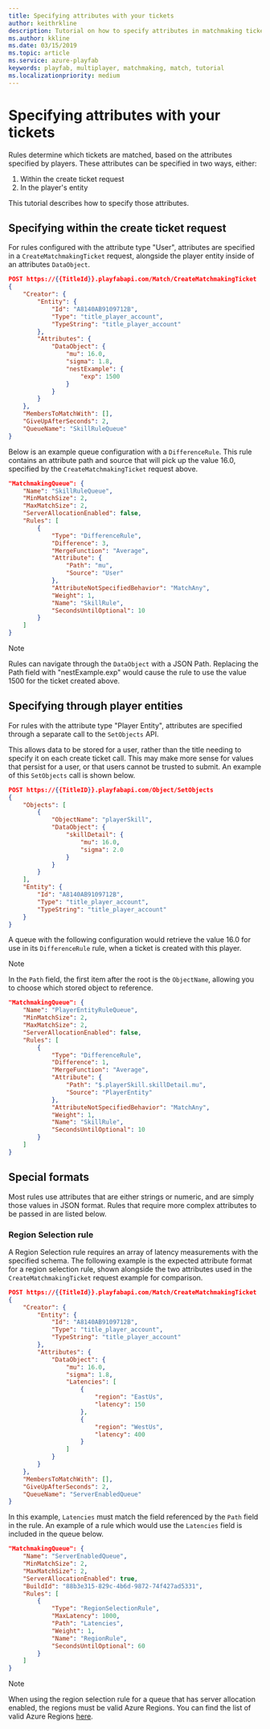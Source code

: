 ```yaml
---
title: Specifying attributes with your tickets
author: keithrkline
description: Tutorial on how to specify attributes in matchmaking tickets
ms.author: kkline
ms.date: 03/15/2019
ms.topic: article
ms.service: azure-playfab
keywords: playfab, multiplayer, matchmaking, match, tutorial
ms.localizationpriority: medium
---
```


# Specifying attributes with your tickets

Rules determine which tickets are matched, based on the attributes specified by players. These attributes can be specified in two ways, either:

1. Within the create ticket request
2. In the player's entity

This tutorial describes how to specify those attributes.

## Specifying within the create ticket request

For rules configured with the attribute type "User", attributes are specified in
a `CreateMatchmakingTicket` request, alongside the player entity inside of an attributes `DataObject`.

```json
POST https://{{TitleId}}.playfabapi.com/Match/CreateMatchmakingTicket
{
    "Creator": {
        "Entity": {
            "Id": "A8140AB9109712B",
            "Type": "title_player_account",
            "TypeString": "title_player_account"
        },
        "Attributes": {
            "DataObject": {
                "mu": 16.0,
                "sigma": 1.8,
                "nestExample": {
                    "exp": 1500
                }
            }
        }
    },
    "MembersToMatchWith": [],
    "GiveUpAfterSeconds": 2,
    "QueueName": "SkillRuleQueue"
}
```

Below is an example queue configuration with a `DifferenceRule`. This rule
contains an attribute path and source that will pick up the value 16.0,
specified by the `CreateMatchmakingTicket` request above.

```json
"MatchmakingQueue": {
    "Name": "SkillRuleQueue",
    "MinMatchSize": 2,
    "MaxMatchSize": 2,
    "ServerAllocationEnabled": false,
    "Rules": [
        {
            "Type": "DifferenceRule",
            "Difference": 3,
            "MergeFunction": "Average",
            "Attribute": {
                "Path": "mu",
                "Source": "User"
            },
            "AttributeNotSpecifiedBehavior": "MatchAny",
            "Weight": 1,
            "Name": "SkillRule",
            "SecondsUntilOptional": 10
        }
    ]
}
```

> [!NOTE]  
> Rules can navigate through the `DataObject` with a JSON Path. Replacing the Path field with "nestExample.exp" would cause the rule to use the value 1500 for the ticket created above.

## Specifying through player entities

For rules with the attribute type "Player Entity", attributes are specified through a separate call to the `SetObjects` API.

This allows data to be stored for a user, rather than the title needing to specify it on each create ticket call.
This may make more sense for values that persist for a user, or that users cannot be trusted to submit. An example of this `SetObjects` call is shown below.

```json
POST https://{{TitleID}}.playfabapi.com/Object/SetObjects
{
    "Objects": [
        {
            "ObjectName": "playerSkill",
            "DataObject": {
                "skillDetail": {
                    "mu": 16.0,
                    "sigma": 2.0
                }
            }
        }
    ],
    "Entity": {
        "Id": "A8140AB9109712B",
        "Type": "title_player_account",
        "TypeString": "title_player_account"
    }
}
```

A queue with the following configuration would retrieve the value 16.0 for use in its `DifferenceRule` rule, when a ticket is created with this player.

> [!NOTE]
> In the `Path` field, the first item after the root is the `ObjectName`, allowing you to choose which stored object to reference.

```json
"MatchmakingQueue": {
    "Name": "PlayerEntityRuleQueue",
    "MinMatchSize": 2,
    "MaxMatchSize": 2,
    "ServerAllocationEnabled": false,
    "Rules": [
        {
            "Type": "DifferenceRule",
            "Difference": 1,
            "MergeFunction": "Average",
            "Attribute": {
                "Path": "$.playerSkill.skillDetail.mu",
                "Source": "PlayerEntity"
            },
            "AttributeNotSpecifiedBehavior": "MatchAny",
            "Weight": 1,
            "Name": "SkillRule",
            "SecondsUntilOptional": 10
        }
    ]
}
```

## Special formats

Most rules use attributes that are either strings or numeric, and are simply those values in JSON format. Rules that require more complex attributes to be passed in are listed below.

### Region Selection rule

A Region Selection rule requires an array of latency measurements with the specified schema. The following example is the expected attribute format for a region selection rule, shown alongside the two attributes used in the `CreateMatchmakingTicket` request example for comparison.

```json
POST https://{{TitleId}}.playfabapi.com/Match/CreateMatchmakingTicket
{
    "Creator": {
        "Entity": {
            "Id": "A8140AB9109712B",
            "Type": "title_player_account",
            "TypeString": "title_player_account"
        },
        "Attributes": {
            "DataObject": {
                "mu": 16.0,
                "sigma": 1.8,
                "Latencies": [
                    {
                        "region": "EastUs",
                        "latency": 150
                    },
                    {
                        "region": "WestUs",
                        "latency": 400
                    }
                ]
            }
        }
    },
    "MembersToMatchWith": [],
    "GiveUpAfterSeconds": 2,
    "QueueName": "ServerEnabledQueue"
}
```

In this example, `Latencies` must match the field referenced by the `Path` field in the rule. An example of a rule which would use the `Latencies` field is included in the queue below.

```json
"MatchmakingQueue": {
    "Name": "ServerEnabledQueue",
    "MinMatchSize": 2,
    "MaxMatchSize": 2,
    "ServerAllocationEnabled": true,
    "BuildId": "88b3e315-829c-4b6d-9872-74f427ad5331",
    "Rules": [
        {
            "Type": "RegionSelectionRule",
            "MaxLatency": 1000,
            "Path": "Latencies",
            "Weight": 1,
            "Name": "RegionRule",
            "SecondsUntilOptional": 60
        }
    ]
}
```

> [!NOTE]
> When using the region selection rule for a queue that has server allocation enabled, the regions must be valid Azure Regions. You can find the list of valid Azure Regions [here](../../../api-references/events/data-types/azureregion.md).
